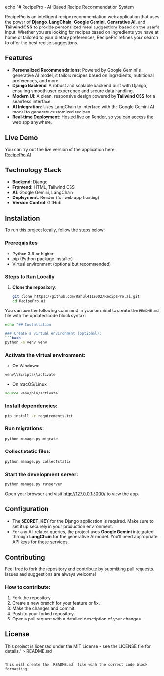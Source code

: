 echo "# RecipePro - AI-Based Recipe Recommendation System

RecipePro is an intelligent recipe recommendation web application that uses the power of **Django**, **LangChain**, **Google Gemini**, **Generative AI**, and **Tailwind CSS** to provide personalized meal suggestions based on the user's input. Whether you are looking for recipes based on ingredients you have at home or tailored to your dietary preferences, RecipePro refines your search to offer the best recipe suggestions.

## Features
- **Personalized Recommendations**: Powered by Google Gemini's generative AI model, it tailors recipes based on ingredients, nutritional preferences, and more.
- **Django Backend**: A robust and scalable backend built with Django, ensuring smooth user experience and secure data handling.
- **Modern UI**: A clean, responsive design powered by **Tailwind CSS** for a seamless interface.
- **AI Integration**: Uses LangChain to interface with the Google Gemini AI model to generate customized recipes.
- **Real-time Deployment**: Hosted live on Render, so you can access the web app anywhere.

## Live Demo
You can try out the live version of the application here:  
[RecipePro AI](https://recipepro-ai.onrender.com)

## Technology Stack
- **Backend**: Django
- **Frontend**: HTML, Tailwind CSS
- **AI**: Google Gemini, LangChain
- **Deployment**: Render (for web app hosting)
- **Version Control**: GitHub

## Installation

To run this project locally, follow the steps below:

### Prerequisites
- Python 3.8 or higher
- pip (Python package installer)
- Virtual environment (optional but recommended)

### Steps to Run Locally
1. **Clone the repository**:
   ```bash
   git clone https://github.com/Rahul4112002/RecipePro.ai.git
   cd RecipePro.ai
You can use the following command in your terminal to create the `README.md` file with the updated code block syntax:

```bash
echo "## Installation

### Create a virtual environment (optional):
```bash
python -m venv venv
```

### Activate the virtual environment:
- On Windows:
```bash
venv\\Scripts\\activate
```
- On macOS/Linux:
```bash
source venv/bin/activate
```

### Install dependencies:
```bash
pip install -r requirements.txt
```

### Run migrations:
```bash
python manage.py migrate
```

### Collect static files:
```bash
python manage.py collectstatic
```

### Start the development server:
```bash
python manage.py runserver
```

Open your browser and visit http://127.0.0.1:8000/ to view the app.

## Configuration
- The **SECRET_KEY** for the Django application is required. Make sure to set it up securely in your production environment.
- For any AI-related queries, the project uses **Google Gemini** integrated through **LangChain** for the generative AI model. You'll need appropriate API keys for these services.

## Contributing
Feel free to fork the repository and contribute by submitting pull requests. Issues and suggestions are always welcome!

### How to contribute:
1. Fork the repository.
2. Create a new branch for your feature or fix.
3. Make the changes and commit.
4. Push to your forked repository.
5. Open a pull request with a detailed description of your changes.

## License
This project is licensed under the MIT License - see the LICENSE file for details." > README.md
```

This will create the `README.md` file with the correct code block formatting.
